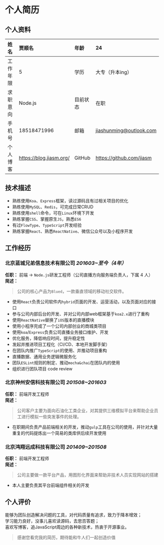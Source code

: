 # 个人简历

## 个人资料

姓名|贾顺名|年龄|24
:--|:--|:--|:--
工作年限|5|学历|大专（升本ing）
求职意向|Node.js|目前状态|在职
手机号|18518471996|邮箱|jiashunming@outlook.com
个人博客|https://blog.jiasm.org/|GitHub|https://github.com/jiasm 

## 技术描述

- 熟练使用`Koa`、`Express`框架，读过源码且有过相关项目的优化
- 熟练使用`MySQL`、`Redis`，可完成日常CRUD
- 熟练使用`shell`命令，可在`Linux`环境下开发
- 熟练掌握`CSS`、掌握原生`JS`，熟悉`ES6`
- 有过`FlowType`、`TypeScript`开发经验
- 熟练掌握`React`、熟悉`ReactNative`、微信公众号以及小程序开发

## 工作经历

### 北京蓝城兄弟信息技术有限公司 *201603~至今（4年）*  

__任职：__ 前端 -> `Node.js`研发工程师（公司直播方向服务端负责人，下属 4 人）   
__简述：__
> 公司的核心产品为`Blued`，一款垂直领域的移动社交软件。    
- 使用`React`负责公司软件内`hybrid`页面的开发、运营活动，以及页面对应的接口
- 参与公司内部后台的开发、并对公司内部web框架基于`koa2.x`进行了重构
- 使用`ReactNative`替换了`iOS`版本的直播模块
- 使用小程序完成了一个公司内部创业的商城类项目  
- 使用`koa`/`Express`负责公司直播业务接口维护、开发  
- 优化服务，降低响应时间，提升稳定性
- 发起并推进项目工程化（CI/CD、本地开发脚手架）
- 在团队内推广`TypeScript`的使用、并推动项目重构
- 直播数据、通用业务逻辑微服务化
- 团队`ESLint`规则的制定、推动`mocha&chai`在团队内的使用
- 组织进行团队项目 code review

### 北京神州安信科技有限公司 *201508~201603*

__任职：__ 前端开发工程师  
__简述：__  
> 公司客户主要为面向石油化工类企业，对其提供三维模拟平台来帮助企业员工进行模拟一些突发事件的处理。  
- 在职期间负责产品前端相关的开发，推动`gulp`工具在公司的使用，并针对大量重复的代码提炼出一个简易的类库供后续开发使用

### 北京鸿翔远成科技有限公司 *201409~201508*

__任职：__ 前端开发工程师  
__简述：__  
> 公司主要做一款平台产品，用图形化界面来帮助非技术人员实现网站的搭建  
- 本人主要负责其平台前端组件相关的开发

## 个人评价

能够为团队创造解决问题的工具，对代码质量有追求，致力于降本增效；  
学习能力良好，没事儿喜欢读源码，去思否答题；  
喜欢写博客，追JavaScript周边的各种新技术，热衷于开源事业。  

> 感谢您看完我的简历，期待能和牛人们一起创造价值
